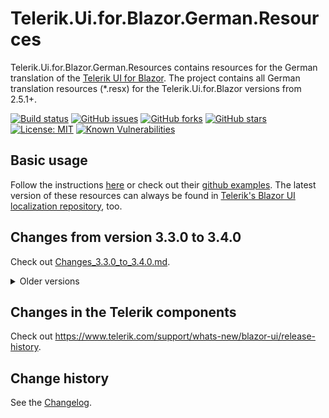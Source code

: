 Telerik.Ui.for.Blazor.German.Resources
====================================

Telerik.Ui.for.Blazor.German.Resources contains resources for the German translation of the [Telerik UI for Blazor](https://www.telerik.com/blazor-ui).
The project contains all German translation resources (*.resx) for the Telerik.Ui.for.Blazor versions from 2.5.1+.

[![Build status](https://ci.appveyor.com/api/projects/status/lyes7vi036717pm9?svg=true)](https://ci.appveyor.com/project/SeppPenner/telerik-ui-for-blazor-german-resources)
[![GitHub issues](https://img.shields.io/github/issues/SeppPenner/Telerik.Ui.for.Blazor.German.Resources.svg)](https://github.com/SeppPenner/Telerik.Ui.for.Blazor.German.Resources/issues)
[![GitHub forks](https://img.shields.io/github/forks/SeppPenner/Telerik.Ui.for.Blazor.German.Resources.svg)](https://github.com/SeppPenner/Telerik.Ui.for.Blazor.German.Resources/network)
[![GitHub stars](https://img.shields.io/github/stars/SeppPenner/Telerik.Ui.for.Blazor.German.Resources.svg)](https://github.com/SeppPenner/Telerik.Ui.for.Blazor.German.Resources/stargazers)
[![License: MIT](https://img.shields.io/badge/License-MIT-blue.svg)](https://raw.githubusercontent.com/SeppPenner/Telerik.Ui.for.Blazor.German.Resources/master/License.txt)
[![Known Vulnerabilities](https://snyk.io/test/github/SeppPenner/Telerik.Ui.for.Blazor.German.Resources/badge.svg)](https://snyk.io/test/github/SeppPenner/Telerik.Ui.for.Blazor.German.Resources)

## Basic usage
Follow the instructions [here](https://docs.telerik.com/blazor-ui/globalization/localization) or check out their [github examples](https://github.com/telerik/blazor-ui/tree/master/common/localization/).
The latest version of these resources can always be found in [Telerik's Blazor UI localization repository](https://github.com/telerik/blazor-ui-messages), too.

## Changes from version 3.3.0 to 3.4.0
Check out [Changes_3.3.0_to_3.4.0.md](https://github.com/SeppPenner/Telerik.Ui.for.Blazor.German.Resources/blob/master/Changes_3.3.0_to_3.4.0.md).

<details>
<summary>Older versions</summary>
<br>

## Changes from version 3.2.0 to 3.3.0
Check out [Changes_3.2.0_to_3.3.0.md](https://github.com/SeppPenner/Telerik.Ui.for.Blazor.German.Resources/blob/master/Changes_3.2.0_to_3.3.0.md).

## Changes from version 3.1.0 to 3.2.0
Check out [Changes_3.1.0_to_3.2.0.md](https://github.com/SeppPenner/Telerik.Ui.for.Blazor.German.Resources/blob/master/Changes_3.1.0_to_3.2.0.md).

## Changes from version 3.0.1 to 3.1.0
Check out [Changes_3.0.1_to_3.1.0.md](https://github.com/SeppPenner/Telerik.Ui.for.Blazor.German.Resources/blob/master/Changes_3.0.1_to_3.1.0.md).

## Changes from version 3.0.0 to 3.0.1
Check out [Changes_3.0.0_to_3.0.1.md](https://github.com/SeppPenner/Telerik.Ui.for.Blazor.German.Resources/blob/master/Changes_3.0.0_to_3.0.1.md).

## Changes from version 2.30.0 to 3.0.0
Check out [Changes_2.30.0_to_3.0.0.md](https://github.com/SeppPenner/Telerik.Ui.for.Blazor.German.Resources/blob/master/Changes_2.30.0_to_3.0.0.md).

## Changes from version 2.29.0 to 2.30.0
Check out [Changes_2.29.0_to_2.30.0.md](https://github.com/SeppPenner/Telerik.Ui.for.Blazor.German.Resources/blob/master/Changes_2.29.0_to_2.30.0.md).

## Changes from version 2.28.0 to 2.29.0
Check out [Changes_2.28.0_to_2.29.0.md](https://github.com/SeppPenner/Telerik.Ui.for.Blazor.German.Resources/blob/master/Changes_2.28.0_to_2.29.0.md).

## Changes from version 2.27.0 to 2.28.0
Check out [Changes_2.27.0_to_2.28.0.md](https://github.com/SeppPenner/Telerik.Ui.for.Blazor.German.Resources/blob/master/Changes_2.27.0_to_2.28.0.md).

## Changes from version 2.26.0 to 2.27.0
Check out [Changes_2.26.0_to_2.27.0.md](https://github.com/SeppPenner/Telerik.Ui.for.Blazor.German.Resources/blob/master/Changes_2.26.0_to_2.27.0.md).

## Changes from version 2.25.0 to 2.26.0
Check out [Changes_2.25.0_to_2.26.0.md](https://github.com/SeppPenner/Telerik.Ui.for.Blazor.German.Resources/blob/master/Changes_2.25.0_to_2.26.0.md).

## Changes from version 2.24.1 to 2.25.0
Check out [Changes_2.24.1_to_2.25.0.md](https://github.com/SeppPenner/Telerik.Ui.for.Blazor.German.Resources/blob/master/Changes_2.24.1_to_2.25.0.md).

## Changes from version 2.24.0 to 2.24.1
Check out [Changes_2.24.0_to_2.24.1.md](https://github.com/SeppPenner/Telerik.Ui.for.Blazor.German.Resources/blob/master/Changes_2.24.0_to_2.24.1.md).

## Changes from version 2.23.0 to 2.24.0
Check out [Changes_2.23.0_to_2.24.0.md](https://github.com/SeppPenner/Telerik.Ui.for.Blazor.German.Resources/blob/master/Changes_2.23.0_to_2.24.0.md).

## Changes from version 2.22.0 to 2.23.0
Check out [Changes_2.22.0_to_2.23.0.md](https://github.com/SeppPenner/Telerik.Ui.for.Blazor.German.Resources/blob/master/Changes_2.22.0_to_2.23.0.md).

## Changes from version 2.21.1 to 2.22.0
Check out [Changes_2.21.1_to_2.22.0.md](https://github.com/SeppPenner/Telerik.Ui.for.Blazor.German.Resources/blob/master/Changes_2.21.1_to_2.22.0.md).

## Changes from version 2.21.0 to 2.21.1
Check out [Changes_2.21.0_to_2.21.1.md](https://github.com/SeppPenner/Telerik.Ui.for.Blazor.German.Resources/blob/master/Changes_2.21.0_to_2.21.1.md).

## Changes from version 2.20.0 to 2.21.0
Check out [Changes_2.20.0_to_2.21.0.md](https://github.com/SeppPenner/Telerik.Ui.for.Blazor.German.Resources/blob/master/Changes_2.20.0_to_2.21.0.md).

## Changes from version 2.19.0 to 2.20.0
Check out [Changes_2.19.0_to_2.20.0.md](https://github.com/SeppPenner/Telerik.Ui.for.Blazor.German.Resources/blob/master/Changes_2.19.0_to_2.20.0.md).

## Changes from version 2.18.0 to 2.19.0
Check out [Changes_2.18.0_to_2.19.0.md](https://github.com/SeppPenner/Telerik.Ui.for.Blazor.German.Resources/blob/master/Changes_2.18.0_to_2.19.0.md).

## Changes from version 2.17.0 to 2.18.0
Check out [Changes_2.17.0_to_2.18.0.md](https://github.com/SeppPenner/Telerik.Ui.for.Blazor.German.Resources/blob/master/Changes_2.17.0_to_2.18.0.md).

## Changes from version 2.16.0 to 2.17.0
Check out [Changes_2.16.0_to_2.17.0.md](https://github.com/SeppPenner/Telerik.Ui.for.Blazor.German.Resources/blob/master/Changes_2.16.0_to_2.17.0.md).

## Changes from version 2.15.0 to 2.16.0
Check out [Changes_2.15.0_to_2.16.0.md](https://github.com/SeppPenner/Telerik.Ui.for.Blazor.German.Resources/blob/master/Changes_2.15.0_to_2.16.0.md).

## Changes from version 2.14.1 to 2.15.0
Check out [Changes_2.14.1_to_2.15.0.md](https://github.com/SeppPenner/Telerik.Ui.for.Blazor.German.Resources/blob/master/Changes_2.14.1_to_2.15.0.md).

## Changes from version 2.14.0 to 2.14.1
Check out [Changes_2.14.0_to_2.14.1.md](https://github.com/SeppPenner/Telerik.Ui.for.Blazor.German.Resources/blob/master/Changes_2.14.0_to_2.14.1.md).

## Changes from version 2.13.0 to 2.14.0
Check out [Changes_2.13.0_to_2.14.0.md](https://github.com/SeppPenner/Telerik.Ui.for.Blazor.German.Resources/blob/master/Changes_2.13.0_to_2.14.0.md).

## Changes from version 2.12.0 to 2.13.0
Check out [Changes_2.12.0_to_2.13.0.md](https://github.com/SeppPenner/Telerik.Ui.for.Blazor.German.Resources/blob/master/Changes_2.12.0_to_2.13.0.md).

## Changes from version 2.11.0 to 2.12.0
Check out [Changes_2.11.0_to_2.12.0.md](https://github.com/SeppPenner/Telerik.Ui.for.Blazor.German.Resources/blob/master/Changes_2.11.0_to_2.12.0.md).

## Changes from version 2.10.0 to 2.11.0
Check out [Changes_2.10.0_to_2.11.0.md](https://github.com/SeppPenner/Telerik.Ui.for.Blazor.German.Resources/blob/master/Changes_2.10.0_to_2.11.0.md).

## Changes from version 2.9.0 to 2.10.0
Check out [Changes_2.9.0_to_2.10.0.md](https://github.com/SeppPenner/Telerik.Ui.for.Blazor.German.Resources/blob/master/Changes_2.9.0_to_2.10.0.md).

## Changes from version 2.8.0 to 2.9.0
Check out [Changes_2.8.0_to_2.9.0.md](https://github.com/SeppPenner/Telerik.Ui.for.Blazor.German.Resources/blob/master/Changes_2.8.0_to_2.9.0.md).

## Changes from version 2.7.1 to 2.8.0
Check out [Changes_2.7.1_to_2.8.0.md](https://github.com/SeppPenner/Telerik.Ui.for.Blazor.German.Resources/blob/master/Changes_2.7.1_to_2.8.0.md).

## Changes from version 2.7.0 to 2.7.1
Check out [Changes_2.7.0_to_2.7.1.md](https://github.com/SeppPenner/Telerik.Ui.for.Blazor.German.Resources/blob/master/Changes_2.7.0_to_2.7.1.md).

## Changes from version 2.6.1 to 2.7.0
Check out [Changes_2.6.1_to_2.7.0.md](https://github.com/SeppPenner/Telerik.Ui.for.Blazor.German.Resources/blob/master/Changes_2.6.1_to_2.7.0.md).

## Changes from version 2.6.0 to 2.6.1
Check out [Changes_2.6.0_to_2.6.1.md](https://github.com/SeppPenner/Telerik.Ui.for.Blazor.German.Resources/blob/master/Changes_2.6.0_to_2.6.1.md).

## Changes from version 2.5.1 to 2.6.0
Check out [Changes_2.5.1_to_2.6.0.md](https://github.com/SeppPenner/Telerik.Ui.for.Blazor.German.Resources/blob/master/Changes_2.5.1_to_2.6.0.md).
</details>

## Changes in the Telerik components
Check out https://www.telerik.com/support/whats-new/blazor-ui/release-history.

Change history
--------------

See the [Changelog](https://github.com/SeppPenner/Telerik.Ui.for.Blazor.German.Resources/blob/master/Changelog.md).
